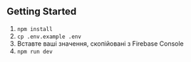 ## Getting Started

1. ```npm install ```
2. ``` cp .env.example .env ```
3. Вставте ваші значення, скопійовані з Firebase Console
4. ```npm run dev```
